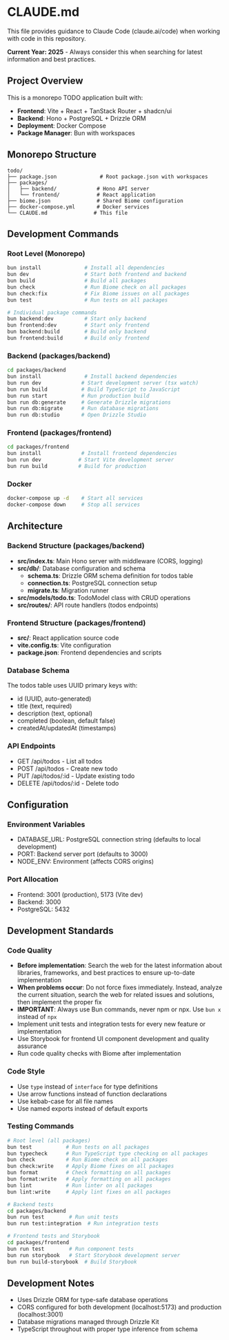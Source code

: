 # CLAUDE.md

This file provides guidance to Claude Code (claude.ai/code) when working with code in this repository.

**Current Year: 2025** - Always consider this when searching for latest information and best practices.

## Project Overview

This is a monorepo TODO application built with:

- **Frontend**: Vite + React + TanStack Router + shadcn/ui
- **Backend**: Hono + PostgreSQL + Drizzle ORM
- **Deployment**: Docker Compose
- **Package Manager**: Bun with workspaces

## Monorepo Structure

```
todo/
├── package.json              # Root package.json with workspaces
├── packages/
│   ├── backend/             # Hono API server
│   └── frontend/            # React application
├── biome.json               # Shared Biome configuration
├── docker-compose.yml       # Docker services
└── CLAUDE.md               # This file
```

## Development Commands

### Root Level (Monorepo)

```bash
bun install              # Install all dependencies
bun dev                  # Start both frontend and backend
bun build                # Build all packages
bun check                # Run Biome check on all packages
bun check:fix            # Fix Biome issues on all packages
bun test                 # Run tests on all packages

# Individual package commands
bun backend:dev          # Start only backend
bun frontend:dev         # Start only frontend
bun backend:build        # Build only backend
bun frontend:build       # Build only frontend
```

### Backend (packages/backend)

```bash
cd packages/backend
bun install              # Install backend dependencies
bun run dev             # Start development server (tsx watch)
bun run build           # Build TypeScript to JavaScript
bun run start           # Run production build
bun run db:generate     # Generate Drizzle migrations
bun run db:migrate      # Run database migrations
bun run db:studio       # Open Drizzle Studio
```

### Frontend (packages/frontend)

```bash
cd packages/frontend
bun install             # Install frontend dependencies
bun run dev            # Start Vite development server
bun run build          # Build for production
```

### Docker

```bash
docker-compose up -d    # Start all services
docker-compose down     # Stop all services
```

## Architecture

### Backend Structure (packages/backend)

- **src/index.ts**: Main Hono server with middleware (CORS, logging)
- **src/db/**: Database configuration and schema
  - **schema.ts**: Drizzle ORM schema definition for todos table
  - **connection.ts**: PostgreSQL connection setup
  - **migrate.ts**: Migration runner
- **src/models/todo.ts**: TodoModel class with CRUD operations
- **src/routes/**: API route handlers (todos endpoints)

### Frontend Structure (packages/frontend)

- **src/**: React application source code
- **vite.config.ts**: Vite configuration
- **package.json**: Frontend dependencies and scripts

### Database Schema

The todos table uses UUID primary keys with:

- id (UUID, auto-generated)
- title (text, required)
- description (text, optional)
- completed (boolean, default false)
- createdAt/updatedAt (timestamps)

### API Endpoints

- GET /api/todos - List all todos
- POST /api/todos - Create new todo
- PUT /api/todos/:id - Update existing todo
- DELETE /api/todos/:id - Delete todo

## Configuration

### Environment Variables

- DATABASE_URL: PostgreSQL connection string (defaults to local development)
- PORT: Backend server port (defaults to 3000)
- NODE_ENV: Environment (affects CORS origins)

### Port Allocation

- Frontend: 3001 (production), 5173 (Vite dev)
- Backend: 3000
- PostgreSQL: 5432

## Development Standards

### Code Quality

- **Before implementation**: Search the web for the latest information about libraries, frameworks, and best practices to ensure up-to-date implementation
- **When problems occur**: Do not force fixes immediately. Instead, analyze the current situation, search the web for related issues and solutions, then implement the proper fix
- **IMPORTANT**: Always use Bun commands, never npm or npx. Use `bun x` instead of `npx`
- Implement unit tests and integration tests for every new feature or implementation
- Use Storybook for frontend UI component development and quality assurance
- Run code quality checks with Biome after implementation

### Code Style

- Use `type` instead of `interface` for type definitions
- Use arrow functions instead of function declarations
- Use kebab-case for all file names
- Use named exports instead of default exports

### Testing Commands

```bash
# Root level (all packages)
bun test           # Run tests on all packages
bun typecheck      # Run TypeScript type checking on all packages
bun check          # Run Biome check on all packages
bun check:write    # Apply Biome fixes on all packages
bun format         # Check formatting on all packages
bun format:write   # Apply formatting on all packages
bun lint           # Run linter on all packages
bun lint:write     # Apply lint fixes on all packages

# Backend tests
cd packages/backend
bun run test        # Run unit tests
bun run test:integration  # Run integration tests

# Frontend tests and Storybook
cd packages/frontend
bun run test        # Run component tests
bun run storybook   # Start Storybook development server
bun run build-storybook  # Build Storybook
```

## Development Notes

- Uses Drizzle ORM for type-safe database operations
- CORS configured for both development (localhost:5173) and production (localhost:3001)
- Database migrations managed through Drizzle Kit
- TypeScript throughout with proper type inference from schema
